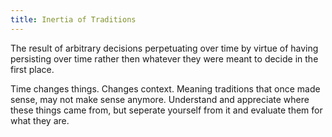 ```yaml
---
title: Inertia of Traditions
---
```


The result of arbitrary decisions perpetuating over time by virtue of having persisting over time rather then whatever they were meant to decide in the first place. 

Time changes things. Changes context. Meaning traditions that once made sense, may not make sense anymore. Understand and appreciate where these things came from, but seperate yourself from it and evaluate them for what they are. 